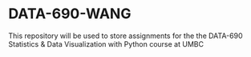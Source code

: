 # DATA-690-WANG
This repository will be used to store assignments for the the DATA-690 Statistics & Data Visualization with Python course at UMBC
